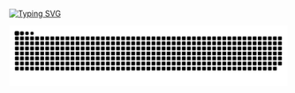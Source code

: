 [![Typing SVG](https://readme-typing-svg.herokuapp.com?color=%2336BCF7&center=true&vCenter=true&width=600&lines=Hi+there+👋,+My+name+is+Jarid;+Welcome+to+My+Profile!;I+dabble+with+web+and+game+dev+;Using+Python,+Typescript,+C+Sharp,+;Blender,+Unity,+and+Substance+Painter+)](https://git.io/typing-svg)


![snake gif](https://github.com/idabblewith/idabblewith/blob/output/github-contribution-grid-snake.svg)
<!--
**idabblewith/idabblewith** is a ✨ _special_ ✨ repository because its `README.md` (this file) appears on your GitHub profile.

Here are some ideas to get you started:

- 🔭 I’m currently working on ...
- 🌱 I’m currently learning ...
- 👯 I’m looking to collaborate on ...
- 🤔 I’m looking for help with ...
- 💬 Ask me about ...
- 📫 How to reach me: ...
- 😄 Pronouns: ...
- ⚡ Fun fact: ...
-->
